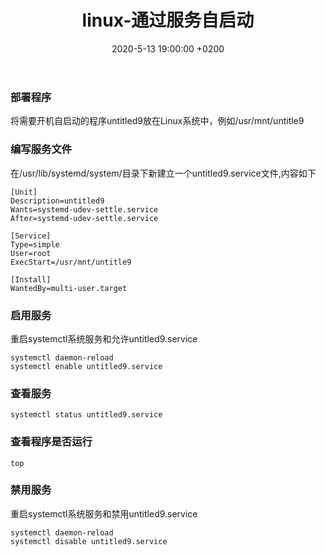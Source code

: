 ﻿---
layout: post
title:  "linux-通过服务自启动"
date:   2020-5-13 19:00:00 +0200
categories: linux
---
### 部署程序   
将需要开机自启动的程序untitled9放在Linux系统中，例如/usr/mnt/untitle9

### 编写服务文件   
在/usr/lib/systemd/system/目录下新建立一个untitled9.service文件,内容如下
```
[Unit]
Description=untitled9
Wants=systemd-udev-settle.service
After=systemd-udev-settle.service

[Service]
Type=simple
User=root
ExecStart=/usr/mnt/untitle9

[Install]
WantedBy=multi-user.target
```
### 启用服务  
重启systemctl系统服务和允许untitled9.service
```
systemctl daemon-reload
systemctl enable untitled9.service
```
### 查看服务
```
systemctl status untitled9.service
```
### 查看程序是否运行
```
top
```
### 禁用服务  
重启systemctl系统服务和禁用untitled9.service
```
systemctl daemon-reload
systemctl disable untitled9.service
```
